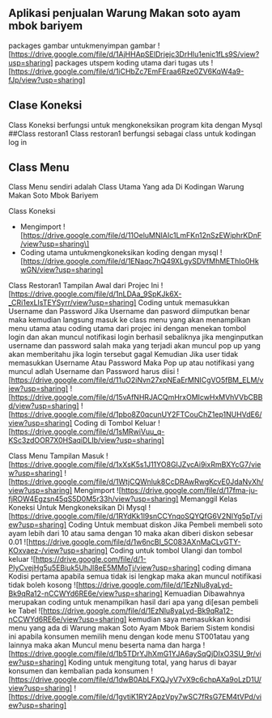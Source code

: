 ## Aplikasi penjualan Warung Makan soto ayam mbok bariyem
packages gambar untukmenyimpan gambar 
![https://drive.google.com/file/d/1AjHHApSElDrjejc3DrHIu1enic1fLs9S/view?usp=sharing]
packages utspem koding utama dari tugas uts 
![https://drive.google.com/file/d/1iCHbZc7EmFEraa6Rze0ZV6KqW4a9-fJp/view?usp=sharing]
## Clase Koneksi 
Class Koneksi berfungsi untuk mengkoneksikan program kita dengan Mysql 
##Class restoran1 
Class restoran1 berfungsi sebagai class untuk kodingan log in 
## Class Menu 
Class Menu sendiri adalah Class Utama Yang ada Di Kodingan Warung Makan Soto Mbok Bariyem 

Class Koneksi
- Mengimport
![https://drive.google.com/file/d/11OeluMNIAIc1LmFKn12nSzEWiphrKDnF/view?usp=sharing\]
- Coding utama untukmengkoneksikan koding dengan mysql 
  ![https://drive.google.com/file/d/1ENaqc7hQ49XLgySDVfMhMEThIo0HkwGN/view?usp=sharing]

Class Restoran1
Tampilan Awal dari Projec Ini 
![https://drive.google.com/file/d/1nLDAa_9SpKJk6X-_CRi1exLIsTEYSyrr/view?usp=sharing]
Coding untuk memasukkan Username dan Password Jika Username dan pasword diimputkan benar maka kemudian langsung masuk ke class menu yang akan menampilkan menu utama atau coding utama dari projec ini dengan menekan tombol login dan akan muncul notifikasi login berhasil sebaliknya jika menginputkan username dan password salah maka yang terjadi akan muncul pop up yang akan memberitahu jika login tersebut gagal 
Kemudian Jika user tidak memasukkan Username Atau Password Maka Pop up atau notifikasi yang muncul adlah Username dan Password harus diisi
![https://drive.google.com/file/d/11uO2iNvn27xpNEaErMNICgVO5fBM_ELM/view?usp=sharing]
![https://drive.google.com/file/d/15vAfNHRJACQmHrxOMIcwHxMVhVVbCBBd/view?usp=sharing]
![https://drive.google.com/file/d/1pbo8Z0qcunUY2FTCouChZ1ep1NUHVdE6/view?usp=sharing]
Coding di Tombol Keluar 
![https://drive.google.com/file/d/1sMRwiVuu_q-KSc3zdOOR7X0HSaqiDLIb/view?usp=sharing]

Class Menu 
Tampilan Masuk 
![https://drive.google.com/file/d/1xXsK5s1J11YO8GIJZvcAi9ixRmBXYcG7/view?usp=sharing]
![https://drive.google.com/file/d/1WtjCQWnluk8CcDRAwRwgKcvE0JdaNvXh/view?usp=sharing]
Mengimport 
![https://drive.google.com/file/d/17fma-ju-fjROW4Egzsn45qS5D0M5r33h/view?usp=sharing]
Memanggil Kelas Koneksi Untuk Mengkoneksikan Di Mysql 
![https://drive.google.com/file/d/1RYdKk1l9snCCYnqoSQYQfG6V2NIYg5pT/view?usp=sharing]
Coding Untuk membuat diskon Jika Pembeli membeli soto ayam lebih dari 10 atau sama dengan 10 maka akan diberi diskon sebesar 0.01 
![https://drive.google.com/file/d/1w6ncBI_5C083AXnMaCLvGTY-KOxvaez-/view?usp=sharing]
Coding untuk tombol Ulangi dan tombol keluar 
![https://drive.google.com/file/d/1-PIyCvejHg5u5EBiuk5UhJl8eE5MMoTj/view?usp=sharing]
coding dimana Kodisi pertama apabila semua tidak isi lengkap maka akan muncul notifikasi tidak boleh kosong 
![https://drive.google.com/file/d/1EzNlu8yaLyd-Bk9qRa12-nCCWYd6RE6e/view?usp=sharing]
Kemuadian Dibawahnya merupakan coding untuk menampilkan hasil dari apa yang di[esan pembeli ke Tabel 
![https://drive.google.com/file/d/1EzNlu8yaLyd-Bk9qRa12-nCCWYd6RE6e/view?usp=sharing]
kemudian saya memasukkan kondisi menu yang ada di Warung makan Soto Ayam Mbok Bariem 
Sistem kondisi ini apabila konsumen memilih menu dengan kode menu ST001atau yang lainnya maka akan Muncul menu beserta nama dan harga 
![https://drive.google.com/file/d/1b5TDrYJhXmG1YJA6aySqQjDIxO3SU_9r/view?usp=sharing]
Koding untuk mengitung total, yang harus di bayar konsumen dan kembalian pada konsumen 
![https://drive.google.com/file/d/1dwB0AbLFXQJyV7vX9c6chpAXa9oLzD1U/view?usp=sharing]
![https://drive.google.com/file/d/1gvtiK1RY2ApzVpy7wSC7fRsG7EM4tVPd/view?usp=sharing]

